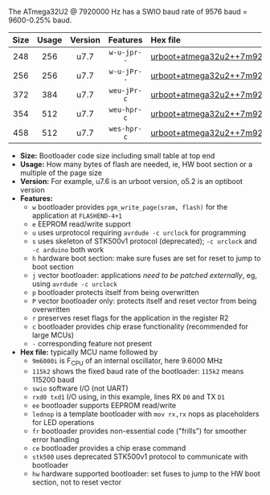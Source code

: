 The ATmega32U2 @ 7920000 Hz has a SWIO baud rate of 9576 baud = 9600-0.25% baud.

|Size|Usage|Version|Features|Hex file|
|:-:|:-:|:-:|:-:|:--|
|248|256|u7.7|`w-u-jpr--`|[urboot+atmega32u2++7m9200i++++9k6_swio_rxd2_txd3_lednop.hex](https://raw.githubusercontent.com/stefanrueger/urboot.hex/main/mcus/atmega32u2/internal_oscillator/fint++7m9200_Hz/br++++9k6_bps/urboot+atmega32u2++7m9200i++++9k6_swio_rxd2_txd3_lednop.hex)|
|256|256|u7.7|`w-u-jPr--`|[urboot+atmega32u2++7m9200i++++9k6_swio_rxd2_txd3.hex](https://raw.githubusercontent.com/stefanrueger/urboot.hex/main/mcus/atmega32u2/internal_oscillator/fint++7m9200_Hz/br++++9k6_bps/urboot+atmega32u2++7m9200i++++9k6_swio_rxd2_txd3.hex)|
|372|384|u7.7|`weu-jPr-c`|[urboot+atmega32u2++7m9200i++++9k6_swio_rxd2_txd3_ee_lednop_fr_ce.hex](https://raw.githubusercontent.com/stefanrueger/urboot.hex/main/mcus/atmega32u2/internal_oscillator/fint++7m9200_Hz/br++++9k6_bps/urboot+atmega32u2++7m9200i++++9k6_swio_rxd2_txd3_ee_lednop_fr_ce.hex)|
|354|512|u7.7|`weu-hpr-c`|[urboot+atmega32u2++7m9200i++++9k6_swio_rxd2_txd3_ee_lednop_fr_ce_hw.hex](https://raw.githubusercontent.com/stefanrueger/urboot.hex/main/mcus/atmega32u2/internal_oscillator/fint++7m9200_Hz/br++++9k6_bps/urboot+atmega32u2++7m9200i++++9k6_swio_rxd2_txd3_ee_lednop_fr_ce_hw.hex)|
|458|512|u7.7|`wes-hpr-c`|[urboot+atmega32u2++7m9200i++++9k6_swio_rxd2_txd3_ee_lednop_fr_ce_stk500_hw.hex](https://raw.githubusercontent.com/stefanrueger/urboot.hex/main/mcus/atmega32u2/internal_oscillator/fint++7m9200_Hz/br++++9k6_bps/urboot+atmega32u2++7m9200i++++9k6_swio_rxd2_txd3_ee_lednop_fr_ce_stk500_hw.hex)|

- **Size:** Bootloader code size including small table at top end
- **Usage:** How many bytes of flash are needed, ie, HW boot section or a multiple of the page size
- **Version:** For example, u7.6 is an urboot version, o5.2 is an optiboot version
- **Features:**
  + `w` bootloader provides `pgm_write_page(sram, flash)` for the application at `FLASHEND-4+1`
  + `e` EEPROM read/write support
  + `u` uses urprotocol requiring `avrdude -c urclock` for programming
  + `s` uses skeleton of STK500v1 protocol (deprecated); `-c urclock` and `-c arduino` both work
  + `h` hardware boot section: make sure fuses are set for reset to jump to boot section
  + `j` vector bootloader: applications *need to be patched externally*, eg, using `avrdude -c urclock`
  + `p` bootloader protects itself from being overwritten
  + `P` vector bootloader only: protects itself and reset vector from being overwritten
  + `r` preserves reset flags for the application in the register R2
  + `c` bootloader provides chip erase functionality (recommended for large MCUs)
  + `-` corresponding feature not present
- **Hex file:** typically MCU name followed by
  + `9m6000i` is F<sub>CPU</sub> of an internal oscillator, here 9.6000 MHz
  + `115k2` shows the fixed baud rate of the bootloader: `115k2` means 115200 baud
  + `swio` software I/O (not UART)
  + `rxd0 txd1` I/O using, in this example, lines RX `D0` and TX `D1`
  + `ee` bootloader supports EEPROM read/write
  + `lednop` is a template bootloader with `mov rx,rx` nops as placeholders for LED operations
  + `fr` bootloader provides non-essential code ("frills") for smoother error handling
  + `ce` bootloader provides a chip erase command
  + `stk500` uses deprecated STK500v1 protocol to communicate with bootloader
  + `hw` hardware supported bootloader: set fuses to jump to the HW boot section, not to reset vector
